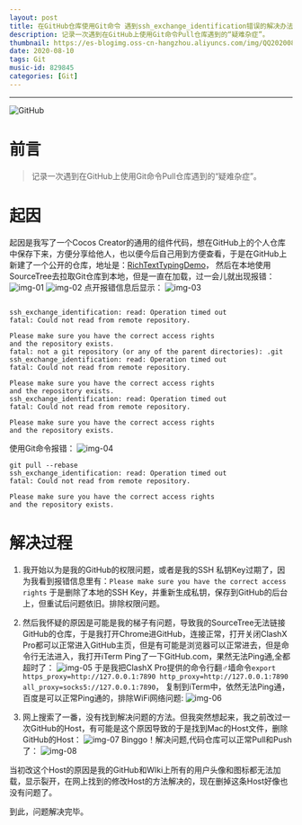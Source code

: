 ```yaml
---
layout: post
title: 在GitHub仓库使用Git命令 遇到ssh_exchange_identification错误的解决办法
description: 记录一次遇到在GitHub上使用Git命令Pull仓库遇到的“疑难杂症”。
thumbnail: https://es-blogimg.oss-cn-hangzhou.aliyuncs.com/img/QQ20200810-164246.png
date: 2020-08-10
tags: Git
music-id: 829845
categories: [Git]
---
```



-------
![GitHub](https://es-blogimg.oss-cn-hangzhou.aliyuncs.com/img/what-is-github-1-1.png)

# 前言

> 记录一次遇到在GitHub上使用Git命令Pull仓库遇到的“疑难杂症”。



# 起因

起因是我写了一个Cocos Creator的通用的组件代码，想在GitHub上的个人仓库中保存下来，方便分享给他人，也以便今后自己用到方便查看，于是在GitHub上新建了一个公开的仓库，地址是：[RichTextTypingDemo](https://github.com/BillScott1024/RichTextTypingDemo)， 然后在本地使用SourceTree去拉取Git仓库到本地，但是一直在加载，过一会儿就出现报错：
![img-01](https://es-blogimg.oss-cn-hangzhou.aliyuncs.com/img/QQ20200810-164246.png)
![img-02](https://es-blogimg.oss-cn-hangzhou.aliyuncs.com/img/20200810164404.png)
点开报错信息后显示：
![img-03](https://es-blogimg.oss-cn-hangzhou.aliyuncs.com/img/20200810164446.png)

```git

ssh_exchange_identification: read: Operation timed out
fatal: Could not read from remote repository.

Please make sure you have the correct access rights
and the repository exists.
fatal: not a git repository (or any of the parent directories): .git
ssh_exchange_identification: read: Operation timed out
fatal: Could not read from remote repository.

Please make sure you have the correct access rights
and the repository exists.
ssh_exchange_identification: read: Operation timed out
fatal: Could not read from remote repository.

Please make sure you have the correct access rights
and the repository exists.

```
使用Git命令报错：
![img-04](https://es-blogimg.oss-cn-hangzhou.aliyuncs.com/img/20200810170612.png)

```git
git pull --rebase
ssh_exchange_identification: read: Operation timed out
fatal: Could not read from remote repository.

Please make sure you have the correct access rights
and the repository exists.
```

# 解决过程

1. 我开始以为是我的GitHub的权限问题，或者是我的SSH 私钥Key过期了，因为我看到报错信息里有：`Please make sure you have the correct access rights`  于是删除了本地的SSH Key，并重新生成私钥，保存到GitHub的后台上，但重试后问题依旧。排除权限问题。

2. 然后我怀疑的原因是可能是我的梯子有问题，导致我的SourceTree无法链接GitHub的仓库，于是我打开Chrome进GitHub，连接正常，打开关闭ClashX Pro都可以正常进入GitHub主页，但是有可能是浏览器可以正常进去，但是命令行无法进入，我打开iTerm Ping了一下GitHub.com，果然无法Ping通,全都超时了：
![img-05](https://es-blogimg.oss-cn-hangzhou.aliyuncs.com/img/20200810165338.png)
    于是我把ClashX Pro提供的命令行翻♂墙命令`export https_proxy=http://127.0.0.1:7890 http_proxy=http://127.0.0.1:7890 all_proxy=socks5://127.0.0.1:7890`， 复制到iTerm中，依然无法Ping通，百度是可以正常Ping通的，排除WiFi网络问题:
![img-06](https://es-blogimg.oss-cn-hangzhou.aliyuncs.com/img/20200810165523.png)

3. 网上搜索了一番，没有找到解决问题的方法。但我突然想起来，我之前改过一次GitHub的Host，有可能是这个原因导致的于是找到Mac的Host文件，删除GitHub的Host：
    ![img-07](https://es-blogimg.oss-cn-hangzhou.aliyuncs.com/img/20200810165855.png)
    Binggo！解决问题,代码仓库可以正常Pull和Push了：
    ![img-08](https://es-blogimg.oss-cn-hangzhou.aliyuncs.com/img/20200810170048.png)

当初改这个Host的原因是我的GitHub和WIki上所有的用户头像和图标都无法加载，显示裂开，在网上找到的修改Host的方法解决的，现在删掉这条Host好像也没有问题了。



到此，问题解决完毕。



